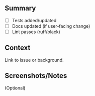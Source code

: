 ## Summary
- [ ] Tests added/updated
- [ ] Docs updated (if user-facing change)
- [ ] Lint passes (ruff/black)

## Context
Link to issue or background.

## Screenshots/Notes
(Optional)
